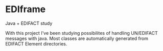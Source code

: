 # EDIframe
Java + EDIFACT study

With this project I've been studying possibilites of handling UN/EDIFACT messages with java.
Most classes are automatically generated from EDIFACT Element directories.
